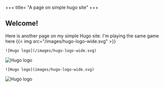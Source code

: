 +++
title= "A page on simple hugo site"
+++

## Welcome!

Here is another page on my simple Hugo site.
I'm playing the same game here
{{< img src="/images/hugo-logo-wide.svg" >}}

```
![Hugo logo](/images/hugo-logo-wide.svg)
```
![Hugo logo](/images/hugo-logo-wide.svg)

```
![Hugo logo](images/hugo-logo-wide.svg)
```
![Hugo logo](images/hugo-logo-wide.svg)
